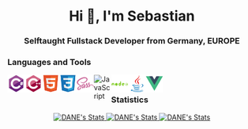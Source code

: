 <h1 align="center">Hi 👋, I'm Sebastian</h1>
<h3 align="center">Selftaught Fullstack Developer from Germany, EUROPE</h3>

### Languages and Tools
<img align="left" alt="C++" width="35px" src="https://github.com/devicons/devicon/blob/master/icons/csharp/csharp-original.svg" />
<img align="left" alt="C#" width="35px" src="https://github.com/devicons/devicon/blob/master/icons/cplusplus/cplusplus-original.svg" />
<img align="left" alt="HTML5" width="35px" src="https://github.com/devicons/devicon/blob/master/icons/html5/html5-original.svg" />
<img align="left" alt="CSS3" width="35px" src="https://github.com/devicons/devicon/blob/master/icons/css3/css3-original.svg" />
<img align="left" alt="Sass" width="35px" src="https://github.com/devicons/devicon/blob/master/icons/sass/sass-original.svg" />
<img align="left" alt="JavaScript" width="35px" src="https://github.com/abranhe/programming-languages-logos/blob/master/src/javascript/javascript_128x128.png" />
<img align="left" alt="Node.js" width="35px" src="https://github.com/devicons/devicon/blob/master/icons/nodejs/nodejs-plain-wordmark.svg" />
<img align="left" alt="Java" width="35px" src="https://github.com/devicons/devicon/blob/master/icons/java/java-original.svg" />
<img align="left" alt="Vue" width="35px" src="https://github.com/devicons/devicon/blob/master/icons/vuejs/vuejs-original.svg" />

<br />


### Statistics

<p align="center">
 <a href="https://github.com/sebastian-guenter" class="rich-diff-level-one">
    <img src="https://github-readme-stats.vercel.app/api?username=sebastian-guenter&theme=vue-dark&show_icons=true&hide_border=false&count_private=true" alt="DANE's Stats" >
    <img src="https://github-readme-streak-stats.herokuapp.com/?user=sebastian-guenter&theme=vue-dark&hide_border=false" alt="DANE's Stats" >
    <img src="https://github-readme-stats.vercel.app/api/top-langs/?username=sebastian-guenter&theme=vue-dark&show_icons=true&hide_border=false&layout=compact" alt="DANE's Stats" >
  </a>
</p>

